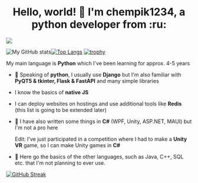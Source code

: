 <h1 align="center">Hello, world! 👋 I'm chempik1234, a python developer from :ru:</h1>

![](https://komarev.com/ghpvc/?username=chempik1234)

![My GitHub stats](https://github-readme-stats.vercel.app/api?username=chempik1234)[![Top Langs](https://github-readme-stats.vercel.app/api/top-langs/?username=chempik1234&layout=compact)](https://github.com/anuraghazra/github-readme-stats)
[![trophy](https://github-profile-trophy.vercel.app/?username=chempik1234)](https://github.com/ryo-ma/github-profile-trophy)

My main language is **Python** which I've been learning for approx. 4-5 years
- :snake: Speaking of **python**, I usually use **Django** but I'm also familiar with **PyQT5 & tkinter, Flask & FastAPI** and many simple libraries
- I know the basics of **native JS**
- I can deploy websites on hostings and use additional tools like **Redis** (this list is going to be extended later)
- :nut_and_bolt: I have also written some things in **C#** (WPF, Unity, ASP.NET, MAUI) but I'm not a pro here
  
  Edit: I've just participated in a competition where I had to make a **Unity VR** game, so I can make Unity games in **C#**
- 📗 Here go the basics of the other languages, such as Java, C++, SQL etc. that I'm not planning to ever use.

[![GitHub Streak](https://github-readme-streak-stats.herokuapp.com/?user=chempik1234)](https://git.io/streak-stats)
